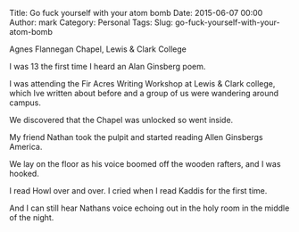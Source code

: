 Title: Go fuck yourself with your atom bomb
Date: 2015-06-07 00:00
Author: mark
Category: Personal
Tags:
Slug: go-fuck-yourself-with-your-atom-bomb

Agnes Flannegan Chapel, Lewis & Clark College

I was 13 the first time I heard an Alan Ginsberg poem.

I was attending the Fir Acres Writing Workshop at Lewis & Clark college, which Ive written about before and a group of us were wandering around campus.

We discovered that the Chapel was unlocked so went inside.

My friend Nathan took the pulpit and started reading Allen Ginsbergs America.

We lay on the floor as his voice boomed off the wooden rafters, and I was hooked.

I read Howl over and over. I cried when I read Kaddis for the first time.

And I can still hear Nathans voice echoing out in the holy room in the middle of the night.
